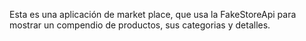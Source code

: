 Esta es una aplicación de market place, que usa la FakeStoreApi para mostrar un compendio de productos, sus categorias y detalles.